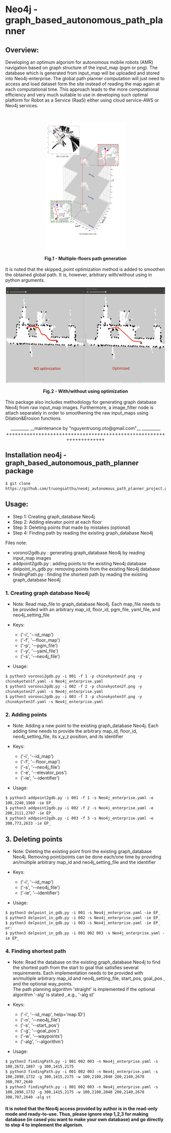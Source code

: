 # Neo4j - graph_based_autonomous_path_planner #
## Overview: ##
Developing an optimum algorism for autonomous mobile robots (AMR) navigation based on graph structure of the input_map (pgm or png). The database which is generated from input_map will be uploaded and stored into Neo4j-enterprise. The global path planner computation will just need to access and load dataset form the site instead of reading the map again at each computational time. This approach leads to the more computational efficiency and very much suitable to use in developing such optimal platform for Robot as a Service (RaaS) either using cloud service-AWS or Neo4j services. 

<br/>
<p align="center">
<img  src="./docs/3D_planner.png" style="height: 400px; width:250px"/>
<figcaption align = "center"><b>Fig.1 - Multiple-floors path generation</b></figcaption>

<br/>
It is noted that the skipped_point optimization method is added to smoothen the obtained global path. It is, however, arbitrary with/without using in python arguments. 

<br/>
<p align="center">
<img  src="./docs/compare.png" style="height: 300px; width:500px"/>
<figcaption align = "center"><b>Fig.2 - With/without using optimization</b></figcaption>

<br/>
This package also includes methodology for generating graph database Neo4j from raw input_map images. Furthermore, a image_filter node is attach separately in order to smoothening the raw input_maps using Dilation&Erosion functions.

<br/>
<p align="center">
_________ __maintenance by "nguyentruong.oto@gmail.com"__ _________ 
+++++++++++++++++++++++++++++++++++++++++++++++++++++++++++++++++++
</p>

## Installation neo4j - graph_based_autonomous_path_planner package ##
```shell
$ git clone https://github.com/truongsatthu/neo4j_autonomous_path_planner_project.git
```

## Usage: ##
* Step 1: Creating graph_database Neo4j
* Step 2: Adding elevator point at each floor
* Step 3: Deleting points that made by mistakes (optional)
* Step 4: Finding path by reading the existing graph_database Neo4j

Files note:
* voronoi2gdb.py	: generating graph_database Neo4j by reading input_map images
* addpoint2gdb.py	: adding points to the existing Neo4j database 
* delpoint_in_gdb.py: removing points from the existing Neo4j database 
* findingPath.py	: finding the shortest path by reading the existing graph_database Neo4j

### 1. Creating graph database Neo4j ###
* Note: Read map_file to graph_database Neo4j. Each map_file needs to be provided with an arbitrary map_id, floor_id, pgm_file, yaml_file, and neo4j_setting_file
* Keys:
	* ('-i', '--id_map')
	* ('-f', '--floor_map')
	* ('-p', '--pgm_file')
	* ('-y', '--yaml_file')
	* ('-s', '--neo4j_file')

* Usage:
```shell
$ python3 voronoi2gdb.py -i 001 -f 1 -p chinokyoten1f.png -y chinokyoten1f.yaml -s Neo4j_enterprise.yaml 
$ python3 voronoi2gdb.py -i 002 -f 2 -p chinokyoten2f.png -y chinokyoten2f.yaml -s Neo4j_enterprise.yaml
$ python3 voronoi2gdb.py -i 003 -f 3 -p chinokyoten3f.png -y chinokyoten3f.yaml -s Neo4j_enterprise.yaml
```

### 2. Adding points ###
* Note: Adding a new point to the existing graph_database Neo4j. Each adding time needs to provide the arbitrary map_id, floor_id, neo4j_setting_file, its x_y_z position, and its identifier

* Keys:
	* ('-i', '--id_map')
	* ('-f', '--floor_map')
	* ('-s', '--neo4j_file')
	* ('-e', '--elevator_pos')
	* ('-ie', '--identifier')

* Usage:
```shell
$ python3 addpoint2gdb.py -i 001 -f 1 -s Neo4j_enterprise.yaml -e 100,2240,1960 -ie EP_
$ python3 addpoint2gdb.py -i 002 -f 2 -s Neo4j_enterprise.yaml -e 200,2111,2707 -ie EP_
$ python3 addpoint2gdb.py -i 003 -f 3 -s Neo4j_enterprise.yaml -e 300,773,2633 -ie EP_
```

## 3. Deleting points ##
* Note: Deleting the existing point from the existing graph_database Neo4j. Removing point/points can be done each/one time by providing an/multiple arbitrary map_id and neo4j_setting_file and the identifier
* Keys:
	* ('-i', '--id_map')
	* ('-s', '--neo4j_file')
	* ('-ie', '--identifier')

* Usage:
```shell
$ python3 delpoint_in_gdb.py -i 001 -s Neo4j_enterprise.yaml -ie EP_
$ python3 delpoint_in_gdb.py -i 002 -s Neo4j_enterprise.yaml -ie EP_
$ python3 delpoint_in_gdb.py -i 003 -s Neo4j_enterprise.yaml -ie EP_
or:
$ python3 delpoint_in_gdb.py -i 001 002 003 -s Neo4j_enterprise.yaml -ie EP_
```

### 4. Finding shortest path ###
* Note: Read the database on the existing graph_database Neo4j to find the shortest path from the start to goal that satisfies several requirements. Each implementation needs to be provided with an/multiple arbitrary map_id and neo4j_setting_file, start_pos, goal_pos , and the optional way_points. <br/>
	The path planning algorithm 'straight' is implemented if the optional algorithm '-alg' is stated ,.e.g., '-alg st'

* Keys:
	* ('-i', '--id_map', help='map ID')
	* ('-n', '--neo4j_file')
	* ('-s', '--start_pos')
	* ('-g', '--goal_pos')
	* ('-w', '--waypoints')
	* ('-alg', '--algorithm')

* Usage:
```shell
$ python3 findingPath.py -i 001 002 003 -n Neo4j_enterprise.yaml -s 100,2672,1887 -g 300,1415,2175
$ python3 findingPath.py -i 001 002 003 -n Neo4j_enterprise.yaml -s 100,2898,1732 -g 300,1415,2175 -w 100,2100,2048 200,2140,2678 300,707,2640
$ python3 findingPath.py -i 001 002 003 -n Neo4j_enterprise.yaml -s 100,2898,1732 -g 300,1415,2175 -w 100,2100,2048 200,2140,2678 300,707,2640 -alg st
```

#### It is noted that the Neo4j access provided by author is in the read-only mode and ready-to-use. Thus, please ignore step 1,2,3 for making database (in cased you want to make your own database) and go directly to step 4 to implement the algorism. ####
